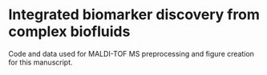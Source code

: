 # Integrated biomarker discovery from complex biofluids

Code and data used for MALDI-TOF MS preprocessing and figure creation for this manuscript.
